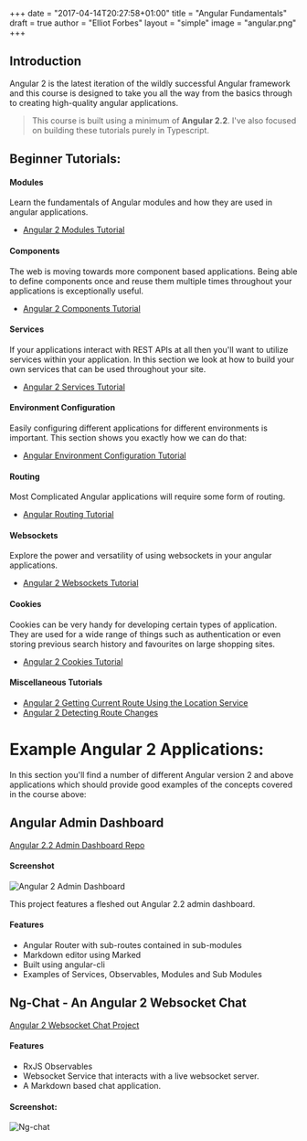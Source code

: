 +++
date = "2017-04-14T20:27:58+01:00"
title = "Angular Fundamentals"
draft = true
author = "Elliot Forbes"
layout = "simple"
image = "angular.png"
+++

## Introduction

Angular 2 is the latest iteration of the wildly successful Angular framework and this course is designed to take you all the way from the basics through to creating high-quality angular applications. 

> This course is built using a minimum of **Angular 2.2**. I've also focused on building these tutorials purely in Typescript.

## Beginner Tutorials:

#### Modules

Learn the fundamentals of Angular modules and how they are used in angular applications.

* [Angular 2 Modules Tutorial](https://tutorialedge.net/post/typescript/angular/angular-modules-tutorial/)

#### Components 

The web is moving towards more component based applications. Being able to define components once and reuse them multiple times throughout your applications is exceptionally useful. 

* [Angular 2 Components Tutorial](https://tutorialedge.net/post/typescript/angular/angular-components-tutorial/)

#### Services

If your applications interact with REST APIs at all then you'll want to utilize services within your application. In this section we look at how to build your own services that can be used throughout your site.

* [Angular 2 Services Tutorial](https://tutorialedge.net/post/typescript/angular/angular-services-tutorial/)

#### Environment Configuration

Easily configuring different applications for different environments is important. This section shows you exactly how we can do that:

* [Angular Environment Configuration Tutorial](https://tutorialedge.net/post/typescript/angular/angular-environment-configuration-tutorial/)

#### Routing

Most Complicated Angular applications will require some form of routing. 

* [Angular Routing Tutorial](https://tutorialedge.net/post/typescript/angular/angular-routing-tutorial/)

#### Websockets

Explore the power and versatility of using websockets in your angular applications. 

* [Angular 2 Websockets Tutorial](https://tutorialedge.net/post/typescript/angular/angular-websockets-tutorial/)

#### Cookies

Cookies can be very handy for developing certain types of application. They are used for a wide range of things such as authentication or even storing previous search history and favourites on large shopping sites. 

* [Angular 2 Cookies Tutorial](https://tutorialedge.net/post/typescript/angular/angular-cookies-tutorial/)

#### Miscellaneous Tutorials

* [Angular 2 Getting Current Route Using the Location Service](https://tutorialedge.net/post/typescript/angular/angular-get-current-route-location/)
* [Angular 2 Detecting Route Changes](https://tutorialedge.net/post/typescript/angular/angular-detecting-route-changes/)

# Example Angular 2 Applications:

In this section you'll find a number of different Angular version 2 and above applications which should provide good examples of the concepts covered in the course above:

## Angular Admin Dashboard

<div class="github-link"><a href="https://github.com/elliotforbes/angular-2-admin">Angular 2.2 Admin Dashboard Repo</a></div>

#### Screenshot

![Angular 2 Admin Dashboard](https://github.com/elliotforbes/angular-2-admin/raw/master/screenshot.png?raw=true)

This project features a fleshed out Angular 2.2 admin dashboard. 

#### Features

* Angular Router with sub-routes contained in sub-modules
* Markdown editor using Marked
* Built using angular-cli
* Examples of Services, Observables, Modules and Sub Modules


## Ng-Chat - An Angular 2 Websocket Chat

<div class="github-link"><a href="https://github.com/elliotforbes/ng-chat">Angular 2 Websocket Chat Project</a></div>

#### Features

* RxJS Observables
* Websocket Service that interacts with a live websocket server.
* A Markdown based chat application. 


#### Screenshot:

![Ng-chat](https://github.com/elliotforbes/ng-chat/raw/master/screenshot.png?raw=true)